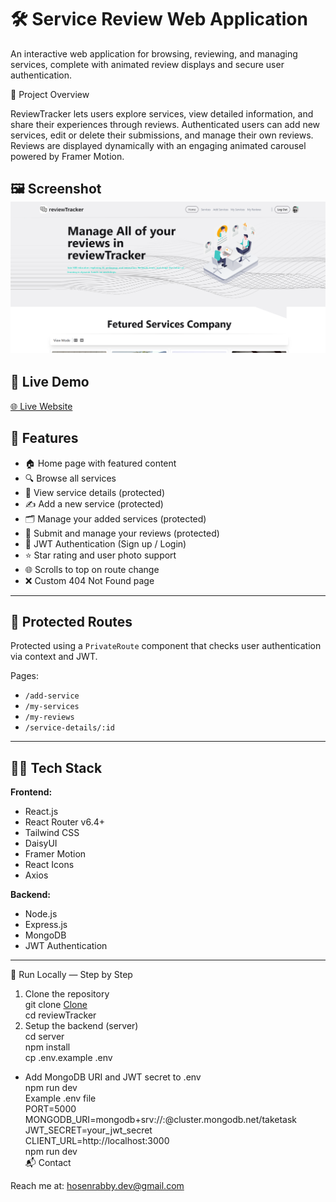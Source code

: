 # 🛠️ Service Review Web Application

An interactive web application for browsing, reviewing, and managing services, complete with animated review displays and secure user authentication.

🔎 Project Overview

ReviewTracker lets users explore services, view detailed information, and share their experiences through reviews. Authenticated users can add new services, edit or delete their submissions, and manage their own reviews. Reviews are displayed dynamically with an engaging animated carousel powered by Framer Motion.

🖼 Screenshot
![Review Tracker — screenshot](./public/Screenshot.png)
---
## 🔗 Live Demo

[🌐 Live Website](https://service-review-tracker.netlify.app/)


## 🚀 Features

- 🏠 Home page with featured content
- 🔍 Browse all services
- 🧾 View service details (protected)
- ✍️ Add a new service (protected)
- 🗂️ Manage your added services (protected)
- 📝 Submit and manage your reviews (protected)
- 🔐 JWT Authentication (Sign up / Login)
- ⭐ Star rating and user photo support
- 🌐 Scrolls to top on route change
- ❌ Custom 404 Not Found page

---

## 🔐 Protected Routes

Protected using a `PrivateRoute` component that checks user authentication via context and JWT.

Pages:
- `/add-service`
- `/my-services`
- `/my-reviews`
- `/service-details/:id`

---

## 🧑‍💻 Tech Stack

**Frontend:**
- React.js
- React Router v6.4+
- Tailwind CSS
- DaisyUI
- Framer Motion
- React Icons
- Axios

**Backend:**
- Node.js
- Express.js
- MongoDB
- JWT Authentication

---

🚀 Run Locally — Step by Step
1. Clone the repository <br/>
git clone [Clone](https://github.com/hosenrabby/reviewTracker-client.git)<br/>
cd reviewTracker<br/>
2. Setup the backend (server)<br/>
cd server<br/>
npm install<br/>
cp .env.example .env<br/>
- Add MongoDB URI and JWT secret to .env<br/>
npm run dev<br/>
Example .env file<br/>
PORT=5000<br/>
MONGODB_URI=mongodb+srv://<user>:<pass>@cluster.mongodb.net/taketask<br/>
JWT_SECRET=your_jwt_secret<br/>
CLIENT_URL=http://localhost:3000<br/>
npm run dev<br/>
📬 Contact

Reach me at: hosenrabby.dev@gmail.com

